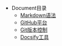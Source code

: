 - Document目录
  - [Markdown语法](Markdown语法.md)
  - [GitHub平台](GitHub平台.md)
  - [Git版本控制](Git版本控制.md)
  - [Docsify工具](Docsify工具.md)
